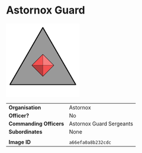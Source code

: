 # Astornox Guard

<img src="https://raw.githubusercontent.com/jesskelsall/astarus-images/main/symbols/a66efa0a8b232cdc.png" height="200" />

|||
| --- | --- |
| **Organisation** | Astornox | rank.2
| **Officer?** | No |
| **Commanding Officers** | Astornox Guard Sergeants |
| **Subordinates** | None |
|||
| **Image ID** | `a66efa0a8b232cdc` |
